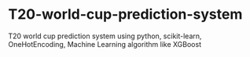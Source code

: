 # T20-world-cup-prediction-system
T20 world cup prediction system using python, scikit-learn, OneHotEncoding, Machine Learning algorithm like XGBoost
